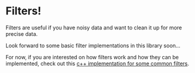 # Filters! 

Filters are useful if you have noisy data and want to clean it up for more precise data.

Look forward to some basic filter implementations in this library soon...

For now, if you are interested on how filters work and how they can be
implemented, check out this
[c++ implementation for some common filters](https://github.com/dimembermatt/Mbed-Shared-Components/tree/main/src/Filter).
